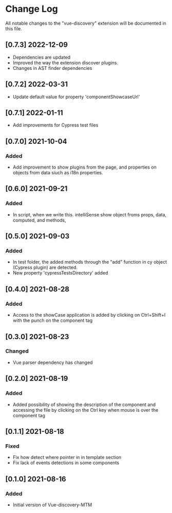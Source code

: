 # Change Log

All notable changes to the "vue-discovery" extension will be documented in this file.

## [0.7.3] 2022-12-09

-   Dependencies are updated
-   Improved the way the extension discover plugins.
-   Changes in AST finder dependencies

## [0.7.2] 2022-03-31

-   Update default value for property 'componentShowcaseUrl'

## [0.7.1] 2022-01-11

-   Add improvements for Cypress test files

## [0.7.0] 2021-10-04

### Added

-   Add improvement to show plugins from the page, and properties on objects from data siuch as i18n properties.

## [0.6.0] 2021-09-21

### Added

-   In script, when we write this. intelliSense show object froms props, data, computed, and methods,

## [0.5.0] 2021-09-03

### Added

-   In test folder, the added methods through the "add" function in cy object (Cypress plugin) are detected.
-   New property 'cypressTestsDirectory' added

## [0.4.0] 2021-08-28

### Added

-   Access to the showCase application is added by clicking on Ctrl+Shift+I with the punch on the component tag

## [0.3.0] 2021-08-23

### Changed

-   Vue parser dependency has changed

## [0.2.0] 2021-08-19

### Added

-   Added possibility of showing the description of the component and accessing the file by clicking on the Ctrl key when mouse is over the component tag

## [0.1.1] 2021-08-18

### Fixed

-   Fix how detect where pointer in in template section
-   Fix lack of events detections in some components

## [0.1.0] 2021-08-16

### Added

-   Initial version of Vue-discovery-MTM
